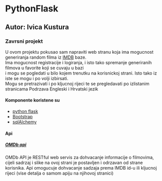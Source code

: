 # PythonFlask

## Autor: Ivica Kustura
### Zavrsni projekt
 
U ovom projektu pokusao sam napraviti web stranu koja ima mogucnost generiranja random filma iz [IMDB](https://www.imdb.com/ "IMDB homepage") baze.    
Ima mogucnost registracije i logiranja, i isto tako spremanje generiranih filmova u favorite koji se cuvaju u bazi    
i mogu se pogledati u bilo kojem trenutku na korisnickoj strani. Isto tako iz iste se mogu i po volji izbirsati.    
Mogu se pretrazivati i po kljucnoj rijeci te se pregledavati po izlistanim stranicama
Podrzava Engleski i Hrvatski jezik

#### Komponente koristene su   
*   [python flask](http://flask.pocoo.org/ "http://flask.pocoo.org/") 
*   [Bootstrap](https://getbootstrap.com/ "https://getbootstrap.com/")
*   [sqlAlchemy](https://www.sqlalchemy.org/ "https://www.sqlalchemy.org/")   

#### Api   
##### [OMDb api](https://www.omdbapi.com/ "OBDb api homepage")

OMDb API je RESTful web servis za dohvacanje informacije o filmovima, cijeli sadrzaj i slike na ovoj strani je postavljen i odrzavan od strane korisnika. Api omogucuje dohvacanje sadzaja prema IMDB id-u ili kljucnoj rijeci (vise detalja o samom apiju na njihovoj stranici)

 
